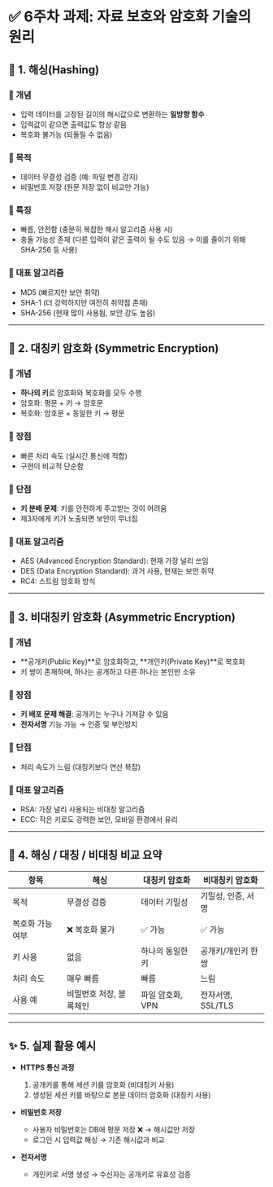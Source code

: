 # ✅ 6주차 과제: 자료 보호와 암호화 기술의 원리

## 🔐 1. 해싱(Hashing)

### 📌 개념

- 입력 데이터를 고정된 길이의 해시값으로 변환하는 **일방향 함수**
- 입력값이 같으면 출력값도 항상 같음
- 복호화 불가능 (되돌릴 수 없음)

### 📌 목적

- 데이터 무결성 검증 (예: 파일 변경 감지)
- 비밀번호 저장 (원문 저장 없이 비교만 가능)

### 📌 특징

- 빠름, 안전함 (충분히 복잡한 해시 알고리즘 사용 시)
- 충돌 가능성 존재 (다른 입력이 같은 출력이 될 수도 있음 → 이를 줄이기 위해 SHA-256 등 사용)

### 📌 대표 알고리즘

- MD5 (빠르지만 보안 취약)
- SHA-1 (더 강력하지만 여전히 취약점 존재)
- SHA-256 (현재 많이 사용됨, 보안 강도 높음)

---

## 🔐 2. 대칭키 암호화 (Symmetric Encryption)

### 📌 개념

- **하나의 키**로 암호화와 복호화를 모두 수행
- 암호화: 평문 + 키 → 암호문
- 복호화: 암호문 + 동일한 키 → 평문

### 📌 장점

- 빠른 처리 속도 (실시간 통신에 적합)
- 구현이 비교적 단순함

### 📌 단점

- **키 분배 문제**: 키를 안전하게 주고받는 것이 어려움
- 제3자에게 키가 노출되면 보안이 무너짐

### 📌 대표 알고리즘

- AES (Advanced Encryption Standard): 현재 가장 널리 쓰임
- DES (Data Encryption Standard): 과거 사용, 현재는 보안 취약
- RC4: 스트림 암호화 방식

---

## 🔐 3. 비대칭키 암호화 (Asymmetric Encryption)

### 📌 개념

- **공개키(Public Key)**로 암호화하고, **개인키(Private Key)**로 복호화
- 키 쌍이 존재하며, 하나는 공개하고 다른 하나는 본인만 소유

### 📌 장점

- **키 배포 문제 해결**: 공개키는 누구나 가져갈 수 있음
- **전자서명** 기능 가능 → 인증 및 부인방지

### 📌 단점

- 처리 속도가 느림 (대칭키보다 연산 복잡)

### 📌 대표 알고리즘

- RSA: 가장 널리 사용되는 비대칭 알고리즘
- ECC: 작은 키로도 강력한 보안, 모바일 환경에서 유리

---

## 🔄 4. 해싱 / 대칭 / 비대칭 비교 요약

| 항목             | 해싱                    | 대칭키 암호화    | 비대칭키 암호화     |
| ---------------- | ----------------------- | ---------------- | ------------------- |
| 목적             | 무결성 검증             | 데이터 기밀성    | 기밀성, 인증, 서명  |
| 복호화 가능 여부 | ❌ 복호화 불가          | ✅ 가능          | ✅ 가능             |
| 키 사용          | 없음                    | 하나의 동일한 키 | 공개키/개인키 한 쌍 |
| 처리 속도        | 매우 빠름               | 빠름             | 느림                |
| 사용 예          | 비밀번호 저장, 블록체인 | 파일 암호화, VPN | 전자서명, SSL/TLS   |

---

## ✨ 5. 실제 활용 예시

- **HTTPS 통신 과정**

  1. 공개키를 통해 세션 키를 암호화 (비대칭키 사용)
  2. 생성된 세션 키를 바탕으로 본문 데이터 암호화 (대칭키 사용)

- **비밀번호 저장**

  - 사용자 비밀번호는 DB에 평문 저장 ❌ → 해시값만 저장
  - 로그인 시 입력값 해싱 → 기존 해시값과 비교

- **전자서명**
  - 개인키로 서명 생성 → 수신자는 공개키로 유효성 검증

